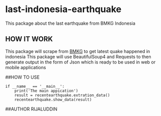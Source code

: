 # last-indonesia-earthquake
This package about the last earthquake from BMKG Indonesia
## HOW IT WORK 
This package will scrape from [BMKG](https://www.bmkg.go.id) to get latest quake happened in indonesia 
This package will use BeautifulSoup4 and Requests to then generate output in the form of Json which is ready to be used in web or mobile applications

##HOW TO USE
```
if __name__ == '__main__':
    print('The main appication')
    result = recentearthquake.extration_data()
    recentearthquake.show_data(result)
```
##AUTHOR 
RIJALUDDIN